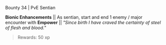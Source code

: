 Bounty 34 | PvE Sentian

**Bionic Enhancements**
|| As sentian, start and end 1 enemy / major encounter with __Empower__ ||
*"Since birth I have craved the certainty of steel of flesh and blood."*
> Rewards: 50 xp